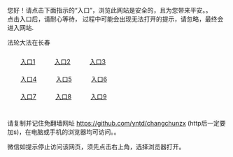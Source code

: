 您好！请点击下面指示的“入口”，浏览此网站是安全的，且为您带来平安。。 <br/>
点击入口后，请耐心等待， 过程中可能会出现无法打开的提示，请忽略，最终会进入网站. </br>

法轮大法在长春<br/>
<div style="padding:10px"><a style="margin:20px" target="_blank" href="https://d2gjbp6ruh9kbg.cloudfront.net/2Qpsp?yiljgrod" id="ccLink1" rel="nofollow">入口1</a> <a target="_blank" style="margin:20px" href="https://d20cd2z47976c7.cloudfront.net/2Qpsp?nojfj" id="ccLink2" rel="nofollow">入口2</a> <a style="margin:20px" target="_blank" href="https://d1oe4irr0krqt.cloudfront.net/2Qpsp?mlmexofx" id="ccLink3" rel="nofollow">入口3</a></div>

<div style="padding:10px" ><a style="margin:20px" target="_blank" href="https://d2gjbp6ruh9kbg.cloudfront.net/2Qpsp?yiljgrod" id="ccLink4" rel="nofollow">入口4</a> <a style="margin:20px" href="https://d20cd2z47976c7.cloudfront.net/2Qpsp?nojfj" target="_blank" id="ccLink5" rel="nofollow">入口5</a> <a style="margin:20px" href="https://d1oe4irr0krqt.cloudfront.net/2Qpsp?mlmexofx" target="_blank" id="ccLink6" rel="nofollow">入口6</a></div>

<div style="padding:10px"><a style="margin:20px" target="_blank" href="https://d2gjbp6ruh9kbg.cloudfront.net/2Qpsp?yiljgrod" id="ccLink7" rel="nofollow">入口7</a> <a style="margin:20px" href="https://d20cd2z47976c7.cloudfront.net/2Qpsp?nojfj" target="_blank" id="ccLink8" rel="nofollow">入口8</a> <a style="margin:20px" target="_blank" href="https://d1oe4irr0krqt.cloudfront.net/2Qpsp?mlmexofx" id="ccLink9" rel="nofollow">入口9</a></div>

<br/>



请复制并记住免翻墙网址 https://github.com/yntd/changchunzx (http后一定要加s)，在电脑或手机的浏览器均可访问。。<br/>

微信如提示停止访问该网页，须先点击右上角，选择浏览器打开。
